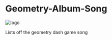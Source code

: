 # Geometry-Album-Song

<img src="![geo-removebg-preview](https://github.com/user-attachments/assets/2d23331f-f760-4347-868b-fb5c33d56fa4)" alt="logo">

Lists off the geometry dash game song 
